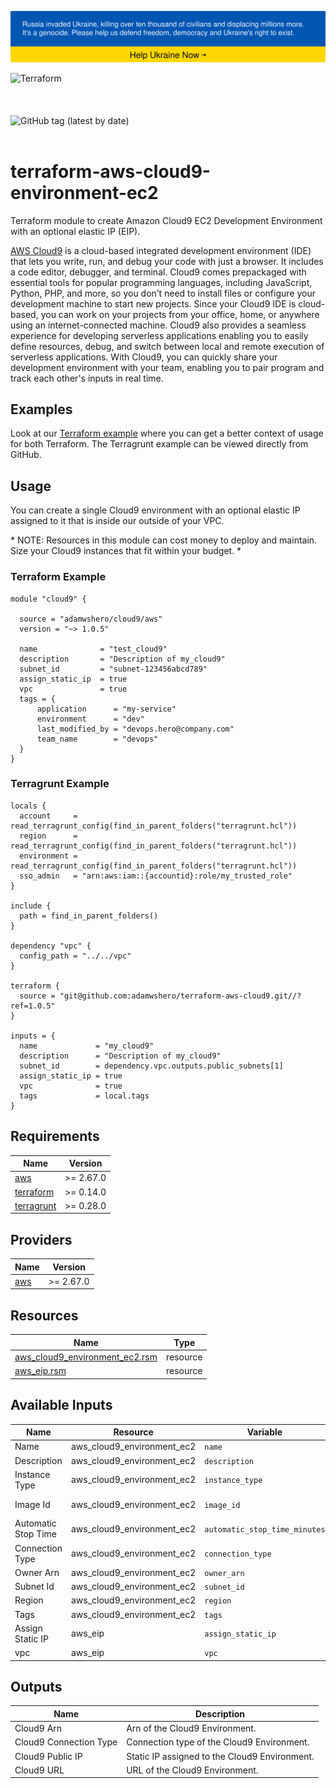 [![SWUbanner](https://raw.githubusercontent.com/vshymanskyy/StandWithUkraine/main/banner2-direct.svg)](https://github.com/vshymanskyy/StandWithUkraine/blob/main/docs/README.md)

![Terraform](https://cloudarmy.io/tldr/images/tf_aws.jpg)
<br>
<br>
<br>
<br>
![GitHub tag (latest by date)](https://img.shields.io/github/v/tag/adamwshero/terraform-aws-cloud9?color=lightgreen&label=latest%20tag%3A&style=for-the-badge)
<br>
<br>
# terraform-aws-cloud9-environment-ec2

Terraform module to create Amazon Cloud9 EC2 Development Environment with an optional elastic IP (EIP).

[AWS Cloud9](https://aws.amazon.com/cloud9/) is a cloud-based integrated development environment (IDE) that lets you write, run, and debug your code with just a browser. It includes a code editor, debugger, and terminal. Cloud9 comes prepackaged with essential tools for popular programming languages, including JavaScript, Python, PHP, and more, so you don’t need to install files or configure your development machine to start new projects. Since your Cloud9 IDE is cloud-based, you can work on your projects from your office, home, or anywhere using an internet-connected machine. Cloud9 also provides a seamless experience for developing serverless applications enabling you to easily define resources, debug, and switch between local and remote execution of serverless applications. With Cloud9, you can quickly share your development environment with your team, enabling you to pair program and track each other's inputs in real time.

## Examples

Look at our [Terraform example](latest/examples/terraform/) where you can get a better context of usage for both Terraform. The Terragrunt example can be viewed directly from GitHub.

## Usage

You can create a single Cloud9 environment with an optional elastic IP assigned to it that is inside our outside of your VPC.

\* NOTE: Resources in this module can cost money to deploy and maintain. Size your Cloud9 instances that fit within your budget. \*

### Terraform Example

```
module "cloud9" {

  source = "adamwshero/cloud9/aws"
  version = "~> 1.0.5"

  name              = "test_cloud9"
  description       = "Description of my_cloud9"
  subnet_id         = "subnet-123456abcd789"
  assign_static_ip  = true
  vpc               = true
  tags = {
      application      = "my-service"
      environment      = "dev"
      last_modified_by = "devops.hero@company.com"
      team_name        = "devops"
  }
}
```

### Terragrunt Example

```
locals {
  account     = read_terragrunt_config(find_in_parent_folders("terragrunt.hcl"))
  region      = read_terragrunt_config(find_in_parent_folders("terragrunt.hcl"))
  environment = read_terragrunt_config(find_in_parent_folders("terragrunt.hcl"))
  sso_admin   = "arn:aws:iam::{accountid}:role/my_trusted_role"
}

include {
  path = find_in_parent_folders()
}

dependency "vpc" {
  config_path = "../../vpc"
}

terraform {
  source = "git@github.com:adamwshero/terraform-aws-cloud9.git//?ref=1.0.5"
}

inputs = {
  name             = "my_cloud9"
  description      = "Description of my_cloud9"
  subnet_id        = dependency.vpc.outputs.public_subnets[1]
  assign_static_ip = true
  vpc              = true
  tags             = local.tags
}
```

<!-- BEGINNING OF PRE-COMMIT-TERRAFORM DOCS HOOK -->
## Requirements

| Name | Version |
|------|---------|
| <a name="requirement_aws"></a> [aws](#requirement\_aws) | >= 2.67.0 |
| <a name="requirement_terraform"></a> [terraform](#requirement\_terraform) | >= 0.14.0 
| <a name="requirement_terragrunt"></a> [terragrunt](#requirement\_terragrunt) | >= 0.28.0 |

## Providers

| Name | Version |
|------|---------|
| <a name="provider_aws"></a> [aws](#provider\_aws) | >= 2.67.0 |

## Resources

| Name | Type |
|------|------|
| [aws_cloud9_environment_ec2.rsm](https://registry.terraform.io/providers/hashicorp/aws/latest/docs/resources/cloud9_environment_ec2) | resource |
| [aws_eip.rsm](https://registry.terraform.io/providers/hashicorp/aws/latest/docs/resources/eip) | resource |

## Available Inputs

| Name                | Resource                   | Variable                     | Data Type     | Default                                                     |Required?|
| --------------------| ---------------------------| -----------------------------| --------------|-------------------------------------------------------------|---------|
| Name                | aws_cloud9_environment_ec2 | `name`                       | `string`      | `""`                                                        | Yes     |
| Description         | aws_cloud9_environment_ec2 | `description`                | `string`      | `""`                                                        | No      |
| Instance Type       | aws_cloud9_environment_ec2 | `instance_type`              | `string`      | `t3.micro`                                                  | Yes     |
| Image Id            | aws_cloud9_environment_ec2 | `image_id`                   | `string`      | `resolve:ssm:/aws/service/cloud9/amis/amazonlinux-2-x86_64` | No      |
| Automatic Stop Time | aws_cloud9_environment_ec2 | `automatic_stop_time_minutes`| `number`      | `30`                                                        | No      |
| Connection Type     | aws_cloud9_environment_ec2 | `connection_type`            | `string`      | `CONNECT_SSH`                                               | No      |
| Owner Arn           | aws_cloud9_environment_ec2 | `owner_arn`                  | `string`      | `""`                                                        | No      |
| Subnet Id           | aws_cloud9_environment_ec2 | `subnet_id`                  | `string`      | `""`                                                        | No      |
| Region              | aws_cloud9_environment_ec2 | `region`                     | `string`      | `us-east-1`                                                 | No      |
| Tags                | aws_cloud9_environment_ec2 | `tags`                       | `map(string)` | `""`                                                        | No      |
| Assign Static IP    | aws_eip                    | `assign_static_ip`           | `bool`        | `false`                                                     | No      |
| vpc                 | aws_eip                    | `vpc`                        | `bool`        | `false`                                                     | No      |

## Outputs

| Name         | Description                                             |
|--------------|---------------------------------------------------------|
| Cloud9 Arn             | Arn of the Cloud9 Environment.                |
| Cloud9 Connection Type | Connection type of the Cloud9 Environment.    |
| Cloud9 Public IP       | Static IP assigned to the Cloud9 Environment. |
| Cloud9 URL             | URL of the Cloud9 Environment.                |

